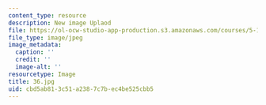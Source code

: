 ```yaml
---
content_type: resource
description: New image Uplaod
file: https://ol-ocw-studio-app-production.s3.amazonaws.com/courses/5-112-principles-of-chemical-science-fall-2005/cbd5ab813c51a2387c7bec4be525cbb5_36.jpg
file_type: image/jpeg
image_metadata:
  caption: ''
  credit: ''
  image-alt: ''
resourcetype: Image
title: 36.jpg
uid: cbd5ab81-3c51-a238-7c7b-ec4be525cbb5
---
```

